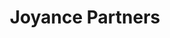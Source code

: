 ---
layout: firm_page
title: "Joyance Partners"
id: "joyancepartners.com"
permalink: "/joyancepartnersjoyancepartners.com/"
website: "https://www.joyancepartners.com"
offices: "San Francisco (United States), New York (United States), Boston (United States), Tokyo (Japan), Austin (United States)"
investment_stages: "Seed, Series A"
portfolio_companies: ""
portfolio_link: "https://www.joyancepartners.com/portfolio"
investment_markets: "Personal Health, Beauty, Food & Drink, Techbio, Sustainability"
founded_year: "2017"
description: "Joyance Partners invests in companies that use science and technology to cultivate joy and improve how we live."
linkedin: "https://www.linkedin.com/company/joyance-partners"
twitter: "https://twitter.com/joyancepartners"
instagram: "https://www.instagram.com/joyancepartners"
team_page: "https://www.joyancepartners.com/team"
investor_type: "Venture Capital"
crunchbase: "https://www.crunchbase.com/organization/joyance-partners"
pitchbook: ""

# SEO Optimization
meta_title: "Joyance Partners - VC Firm - projectstartups.com"
meta_description: "Joyance Partners, Joyance Partners invests in companies that use science and technology to cultivate joy and improve how we live...."
meta_keywords: "Joyance Partners, Personal Health, Beauty, Food & Drink, Techbio, Sustainability, VC firm, venture capital, startup investor, projectstartups.com"
canonical_url: "https://vc.projectstartups.com/joyancepartnersjoyancepartners.com/"
---